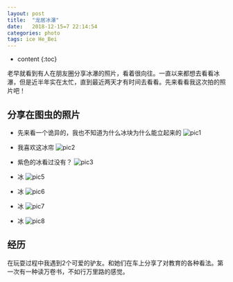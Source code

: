```yaml
---
layout: post
title:  "龙居冰瀑"
date:   2018-12-15=7 22:14:54
categories: photo
tags: ice He_Bei
---
```


* content
{:toc}

老早就看到有人在朋友圈分享冰瀑的照片，看着很向往。一直以来都想去看看冰瀑，但是近半年实在太忙，直到最近两天才有时间去看看。先来看看我这次拍的照片吧！


## 分享在图虫的照片

* 先来看一个诡异的，我也不知道为什么冰块为什么能立起来的
![pic1](https://photo.tuchong.com/3257820/f/629278399.jpg)

* 我喜欢这冰帘
![pic2](https://photo.tuchong.com/3257820/f/638846601.jpg)

* 紫色的冰看过没有？
![pic3](https://photo.tuchong.com/3257820/f/439486074.jpg)

* 冰
![pic5](https://photo.tuchong.com/3257820/f/349374119.jpg)

* 冰
![pic6](https://photo.tuchong.com/3257820/f/45745840.jpg)

* 冰
![pic7](https://photo.tuchong.com/3257820/f/101385903.jpg)

* 冰
![pic8](https://photo.tuchong.com/3257820/f/450627410.jpg)
                       


## 经历

在玩耍过程中我遇到2个可爱的驴友。和她们在车上分享了对教育的各种看法。第一次有一种读万卷书，不如行万里路的感觉。

 